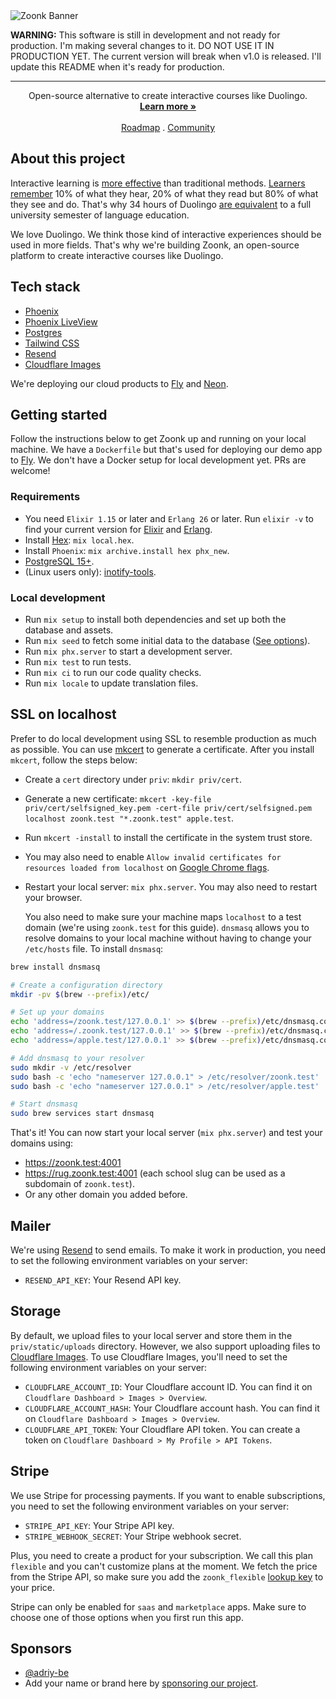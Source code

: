 <picture>
  <source media="(prefers-color-scheme: dark)" srcset="https://github.com/zoonk/.github/assets/4393133/5ed8820d-e54f-4e51-8d6d-9aee69ba7ac4">
  <source media="(prefers-color-scheme: light)" srcset="https://github.com/zoonk/.github/assets/4393133/16521c67-b891-4513-a83d-077b55e4c2db">
  <img alt="Zoonk Banner" src="https://github.com/zoonk/.github/assets/4393133/16521c67-b891-4513-a83d-077b55e4c2db">
</picture>

**WARNING:** This software is still in development and not ready for production. I'm making several changes to it. DO NOT USE IT IN PRODUCTION YET. The current version will break when v1.0 is released. I'll update this README when it's ready for production.

---

<p align="center">
  Open-source alternative to create interactive courses like Duolingo.
  <br />
  <a href="https://zoonk.org"><strong>Learn more »</strong></a>
  <br />
  <br />
  <a href="https://github.com/orgs/zoonk/projects">Roadmap</a>
  .
  <a href="https://github.com/orgs/zoonk/discussions">Community</a>
</p>

## About this project

Interactive learning is [more effective](https://www.sciencedaily.com/releases/2021/09/210930140710.htm) than traditional methods. [Learners remember](https://www.linkedin.com/pulse/how-does-interactive-learning-boost-outcomes/) 10% of what they hear, 20% of what they read but 80% of what they see and do. That's why 34 hours of Duolingo [are equivalent](https://support.duolingo.com/hc/en-us/articles/115000035183-Are-there-official-studies-about-Duolingo-) to a full university semester of language education.

We love Duolingo. We think those kind of interactive experiences should be used in more fields. That's why we're building Zoonk, an open-source platform to create interactive courses like Duolingo.

## Tech stack

- [Phoenix](https://www.phoenixframework.org/)
- [Phoenix LiveView](https://hexdocs.pm/phoenix_live_view)
- [Postgres](https://www.postgresql.org)
- [Tailwind CSS](https://tailwindcss.com/)
- [Resend](https://resend.com/)
- [Cloudflare Images](https://www.cloudflare.com/developer-platform/cloudflare-images)

We're deploying our cloud products to [Fly](https://fly.io/) and [Neon](https://neon.tech/).

## Getting started

Follow the instructions below to get Zoonk up and running on your local machine. We have a `Dockerfile` but that's used for deploying our demo app to [Fly](https://fly.io/). We don't have a Docker setup for local development yet. PRs are welcome!

### Requirements

- You need `Elixir 1.15` or later and `Erlang 26` or later. Run `elixir -v` to find your current version for [Elixir](https://elixir-lang.org/install.html)
  and [Erlang](https://elixir-lang.org/install.html#installing-erlang).
- Install [Hex](https://hex.pm/): `mix local.hex`.
- Install `Phoenix`: `mix archive.install hex phx_new`.
- [PostgreSQL 15+](https://www.postgresql.org/).
- (Linux users only): [inotify-tools](https://github.com/inotify-tools/inotify-tools/wiki).

### Local development

- Run `mix setup` to install both dependencies and set up both the database and assets.
- Run `mix seed` to fetch some initial data to the database ([See options](./priv/repo/seed/README.md)).
- Run `mix phx.server` to start a development server.
- Run `mix test` to run tests.
- Run `mix ci` to run our code quality checks.
- Run `mix locale` to update translation files.

## SSL on localhost

Prefer to do local development using SSL to resemble production as much as possible. You can use [mkcert](https://github.com/FiloSottile/mkcert) to generate a certificate. After you install `mkcert`, follow the steps below:

- Create a `cert` directory under `priv`: `mkdir priv/cert`.
- Generate a new certificate: `mkcert -key-file priv/cert/selfsigned_key.pem -cert-file priv/cert/selfsigned.pem localhost zoonk.test "*.zoonk.test" apple.test`.
- Run `mkcert -install` to install the certificate in the system trust store.
- You may also need to enable `Allow invalid certificates for resources loaded from localhost` on [Google Chrome flags](chrome://flags/#allow-insecure-localhost).
- Restart your local server: `mix phx.server`. You may also need to restart your browser.

  You also need to make sure your machine maps `localhost` to a test domain (we're using `zoonk.test` for this guide). `dnsmasq` allows you to resolve domains to your local machine without having to change your `/etc/hosts` file. To install `dnsmasq`:

```sh
brew install dnsmasq

# Create a configuration directory
mkdir -pv $(brew --prefix)/etc/

# Set up your domains
echo 'address=/zoonk.test/127.0.0.1' >> $(brew --prefix)/etc/dnsmasq.conf
echo 'address=/.zoonk.test/127.0.0.1' >> $(brew --prefix)/etc/dnsmasq.conf
echo 'address=/apple.test/127.0.0.1' >> $(brew --prefix)/etc/dnsmasq.conf

# Add dnsmasq to your resolver
sudo mkdir -v /etc/resolver
sudo bash -c 'echo "nameserver 127.0.0.1" > /etc/resolver/zoonk.test'
sudo bash -c 'echo "nameserver 127.0.0.1" > /etc/resolver/apple.test'

# Start dnsmasq
sudo brew services start dnsmasq
```

That's it! You can now start your local server (`mix phx.server`) and test your domains using:

- https://zoonk.test:4001
- https://rug.zoonk.test:4001 (each school slug can be used as a subdomain of `zoonk.test`).
- Or any other domain you added before.

## Mailer

We're using [Resend](https://resend.com) to send emails. To make it work in production, you need to set the following environment variables on your server:

- `RESEND_API_KEY`: Your Resend API key.

## Storage

By default, we upload files to your local server and store them in the `priv/static/uploads` directory. However, we also support uploading files to [Cloudflare Images](https://www.cloudflare.com/developer-platform/cloudflare-images). To use Cloudflare Images, you'll need to set the following environment variables on your server:

- `CLOUDFLARE_ACCOUNT_ID`: Your Cloudflare account ID. You can find it on `Cloudflare Dashboard > Images > Overview`.
- `CLOUDFLARE_ACCOUNT_HASH`: Your Cloudflare account hash. You can find it on `Cloudflare Dashboard > Images > Overview`.
- `CLOUDFLARE_API_TOKEN`: Your Cloudflare API token. You can create a token on `Cloudflare Dashboard > My Profile > API Tokens`.

## Stripe

We use Stripe for processing payments. If you want to enable subscriptions, you need to set the following environment variables on your server:

- `STRIPE_API_KEY`: Your Stripe API key.
- `STRIPE_WEBHOOK_SECRET`: Your Stripe webhook secret.

Plus, you need to create a product for your subscription. We call this plan `flexible` and you can't customize plans at the moment. We fetch the price from the Stripe API, so make sure you add the `zoonk_flexible` [lookup key](https://stripe.com/docs/products-prices/manage-prices#lookup-keys) to your price.

Stripe can only be enabled for `saas` and `marketplace` apps. Make sure to choose one of those options when you first run this app.

## Sponsors

- [@adriy-be](https://github.com/adriy-be)
- Add your name or brand here by [sponsoring our project](https://github.com/sponsors/wceolin).
